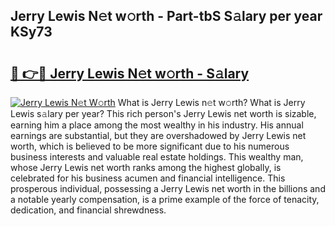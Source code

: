 ## Jerry Lewis N𝚎t w𝚘rth - Part-tbS S𝚊lary per year KSy73

# <h2><a href="http://gc0old.nevu.top/?p=Jerry+Lewis">🔗 👉🔴 Jerry Lewis N𝚎t w𝚘rth - S𝚊lary</a></h2>

[![Jerry Lewis N𝚎t W𝚘rth](https://i.imgur.com/Oavwk0R.jpeg)](http://gc0old.nevu.top/?p=Jerry+Lewis)
What is Jerry Lewis n𝚎t w𝚘rth? What is Jerry Lewis s𝚊lary per year?
This rich person's Jerry Lewis net worth is sizable, earning him a place among the most wealthy in his industry. His annual earnings are substantial, but they are overshadowed by Jerry Lewis net worth, which is believed to be more significant due to his numerous business interests and valuable real estate holdings. This wealthy man, whose Jerry Lewis net worth ranks among the highest globally, is celebrated for his business acumen and financial intelligence. This prosperous individual, possessing a Jerry Lewis net worth in the billions and a notable yearly compensation, is a prime example of the force of tenacity, dedication, and financial shrewdness.
